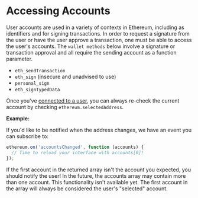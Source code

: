 # Accessing Accounts

User accounts are used in a variety of contexts in Ethereum, including as identifiers and for signing transactions. In order to request a signature from the user or have the user approve a transaction, one must be able to access the user's accounts. The `wallet methods` below involve a signature or transaction approval and all require the sending account as a function parameter.

- `eth_sendTransaction`
- `eth_sign` (insecure and unadvised to use)
- `personal_sign`
- `eth_signTypedData`

Once you've [connected to a user](./getting-started.html), you can always re-check the current account by checking `ethereum.selectedAddress`.

**Example:**


If you'd like to be notified when the address changes, we have an event you can subscribe to:

```javascript
ethereum.on('accountsChanged', function (accounts) {
  // Time to reload your interface with accounts[0]!
});
```

If the first account in the returned array isn't the account you expected, you should notify the user!
In the future, the accounts array may contain more than one account. This functionality isn't available yet. The first account in the array will always be considered the user's "selected" account.
